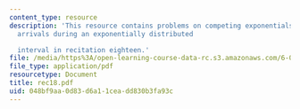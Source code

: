 ```yaml
---
content_type: resource
description: 'This resource contains problems on competing exponentials and Poisson
  arrivals during an exponentially distributed

  interval in recitation eighteen.'
file: /media/https%3A/open-learning-course-data-rc.s3.amazonaws.com/6-041-probabilistic-systems-analysis-and-applied-probability-spring-2006/048bf9aa0d83d6a11ceadd830b3fa93c_rec18.pdf
file_type: application/pdf
resourcetype: Document
title: rec18.pdf
uid: 048bf9aa-0d83-d6a1-1cea-dd830b3fa93c
---
```

